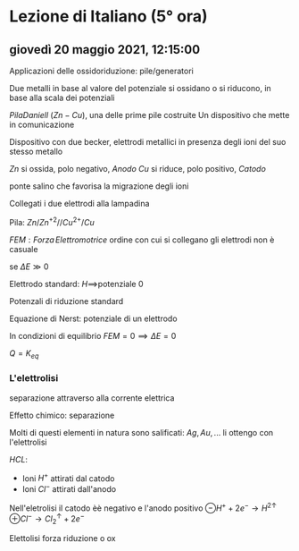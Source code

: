 # Lezione di Italiano (5° ora)

## giovedì 20 maggio 2021, 12:15:00


Applicazioni delle ossidoriduzione:
pile/generatori

Due metalli in base al valore del potenziale si ossidano o si riducono, in base alla scala dei potenziali

$Pila Daniell$ ($Zn-Cu$), una delle prime pile costruite
Un dispositivo che mette in comunicazione  

Dispositivo con due becker, elettrodi metallici in presenza degli ioni del suo stesso metallo

$Zn$ si ossida, polo negativo, $Anodo$
$Cu$ si riduce, polo positivo, $Catodo$

ponte salino che favorisa la migrazione degli ioni

Collegati i due elettrodi alla lampadina


Pila:
$Zn/Zn^{+2}//Cu^{2+}/Cu$


$FEM:Forza\,Elettromotrice$
ordine con cui si collegano gli elettrodi non è casuale

se $\Delta E \gg0$


Elettrodo standard: $H \implies$potenziale 0 



Potenzali di riduzione standard


Equazione di Nerst: potenziale di un elettrodo

In condizioni di equilibrio 
$FEM=0\implies \Delta E=0$

$Q=K_{eq}$




### L'elettrolisi
separazione attraverso alla corrente elettrica



Effetto chimico: separazione

Molti di questi elementi in natura sono salificati: $Ag,Au,...$
li ottengo con l'elettrolisi

$HCL$:
* Ioni $H^{+}$ attirati dal catodo
* Ioni $Cl^{-}$ attirati dall'anodo

Nell'eletrolisi il catodo èè negativo e l'anodo positivo
$\ominus H^{+}+2e^{-}\rightarrow H^{2\uparrow}$
$\oplus Cl^{-} \rightarrow Cl_{2}^{\uparrow}+2e^{-}$

Elettolisi forza riduzione o ox
<!--stackedit_data:
eyJoaXN0b3J5IjpbLTEwNjc1MDU3NjcsLTE2ODM5ODcxOTYsNz
I1NTMxMTAwLC05MzU0NTM5MDRdfQ==
-->